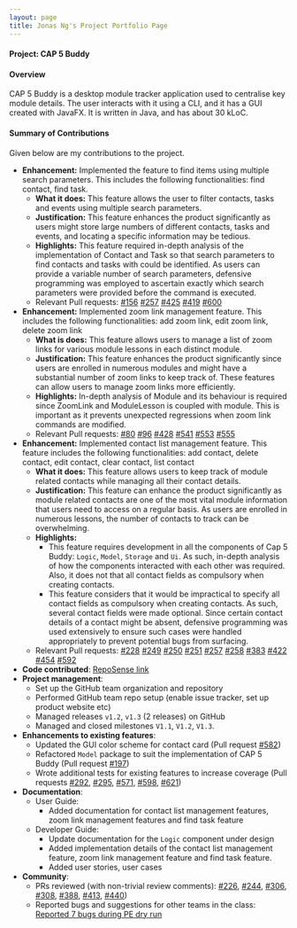```yaml
---
layout: page
title: Jonas Ng's Project Portfolio Page
---
```


#### Project: CAP 5 Buddy
#### Overview
CAP 5 Buddy is a desktop module tracker application used to centralise key module details. The user interacts with it using a CLI, and it has a GUI created with JavaFX. It is written in Java, and has about 30 kLoC.
#### Summary of Contributions
Given below are my contributions to the project.
* **Enhancement:** Implemented the feature to find items using multiple search parameters. 
                   This includes the following functionalities: find contact, find task.
  * **What it does:** This feature allows the user to filter contacts, tasks and events using multiple search parameters. 
  * **Justification:** This feature enhances the product significantly as users might store large numbers of different contacts, tasks and events, and locating a specific 
                   information may be tedious. 
  * **Highlights:** This feature required in-depth analysis of the implementation of Contact and Task so that 
      search parameters to find contacts and tasks with could be identified. As users can provide a variable number of search parameters, defensive programming was employed
      to ascertain exactly which search parameters were provided before the command is executed.
  * Relevant Pull requests: [\#156](https://github.com/AY2021S1-CS2103T-F12-3/tp/pull/156)
                            [\#257](https://github.com/AY2021S1-CS2103T-F12-3/tp/pull/257)
                            [\#425](https://github.com/AY2021S1-CS2103T-F12-3/tp/pull/425)
                            [\#419](https://github.com/AY2021S1-CS2103T-F12-3/tp/pull/419)
                            [\#600](https://github.com/AY2021S1-CS2103T-F12-3/tp/pull/600)
* **Enhancement:** Implemented zoom link management feature. This includes the following functionalities: add zoom link, edit zoom link, delete zoom link
  * **What is does:** This feature allows users to manage a list of zoom links for various module lessons in each distinct module.           
  * **Justification:** This feature enhances the product significantly since users are enrolled in numerous modules 
                   and might have a substantial number of zoom links to keep track of. These features can allow users to manage zoom links more efficiently.
  * **Highlights:** In-depth analysis of Module and its behaviour is required since ZoomLink and ModuleLesson is coupled with module.
                This is important as it prevents unexpected regressions when zoom link commands are modified.
  * Relevant Pull requests: [\#80](https://github.com/AY2021S1-CS2103T-F12-3/tp/pull/80)
                            [\#96](https://github.com/AY2021S1-CS2103T-F12-3/tp/pull/96)
                            [\#428](https://github.com/AY2021S1-CS2103T-F12-3/tp/pull/428)
                            [\#541](https://github.com/AY2021S1-CS2103T-F12-3/tp/pull/541)
                            [\#553](https://github.com/AY2021S1-CS2103T-F12-3/tp/pull/553)
                            [\#555](https://github.com/AY2021S1-CS2103T-F12-3/tp/pull/555)
* **Enhancement:** Implemented contact list management feature. 
                   This feature includes the following functionalities: add contact, delete contact, edit contact, clear contact, list contact
  * **What it does:** This feature allows users to keep track of module related contacts while managing all their contact details.               
  * **Justification:** This feature can enhance the product significantly as module related contacts are one of the most vital module information
                   that users need to access on a regular basis. As users are enrolled in numerous lessons, the number of contacts to track can be overwhelming.                
  * **Highlights:**
    * This feature requires development in all the components of Cap 5 Buddy: `Logic`, `Model`, `Storage` and `Ui`. As such,
      in-depth analysis of how the components interacted with each other was required. Also, it does not that all contact fields as compulsory when creating contacts.
    * This feature considers that it would be impractical to specify all contact fields as compulsory when creating contacts. As such, several contact fields were made optional.
      Since certain contact details of a contact might be absent, defensive programming was used extensively to ensure such cases were handled appropriately 
      to prevent potential bugs from surfacing.
  * Relevant Pull requests: [\#228](https://github.com/AY2021S1-CS2103T-F12-3/tp/pull/228)
                            [\#249](https://github.com/AY2021S1-CS2103T-F12-3/tp/pull/249)
                            [\#250](https://github.com/AY2021S1-CS2103T-F12-3/tp/pull/250)
                            [\#251](https://github.com/AY2021S1-CS2103T-F12-3/tp/pull/251)
                            [\#257](https://github.com/AY2021S1-CS2103T-F12-3/tp/pull/257)
                            [\#258](https://github.com/AY2021S1-CS2103T-F12-3/tp/pull/258)
                            [\#383](https://github.com/AY2021S1-CS2103T-F12-3/tp/pull/383)
                            [\#422](https://github.com/AY2021S1-CS2103T-F12-3/tp/pull/422)
                            [\#454](https://github.com/AY2021S1-CS2103T-F12-3/tp/pull/454) 
                            [\#592](https://github.com/AY2021S1-CS2103T-F12-3/tp/pull/592)
* **Code contributed**: [RepoSense link](https://nus-cs2103-ay2021s1.github.io/tp-dashboard/#breakdown=true&search=jonasngs)
* **Project management**:
  * Set up the GitHub team organization and repository
  * Performed GitHub team repo setup (enable issue tracker, set up product website etc) 
  * Managed releases `v1.2`, `v1.3` (2 releases) on GitHub
  * Managed and closed milestones `V1.1`, `V1.2`, `V1.3`. 
* **Enhancements to existing features**:
  * Updated the GUI color scheme for contact card (Pull request [\#582](https://github.com/AY2021S1-CS2103T-F12-3/tp/pull/582))
  * Refactored `Model` package to suit the implementation of CAP 5 Buddy (Pull request [\#197](https://github.com/AY2021S1-CS2103T-F12-3/tp/pull/197))
  * Wrote additional tests for existing features to increase coverage 
    (Pull requests [\#292](https://github.com/AY2021S1-CS2103T-F12-3/tp/pull/292), 
                   [\#295](https://github.com/AY2021S1-CS2103T-F12-3/tp/pull/295),
                   [\#571](https://github.com/AY2021S1-CS2103T-F12-3/tp/pull/571),
                   [\#598](https://github.com/AY2021S1-CS2103T-F12-3/tp/pull/598),
                   [\#621](https://github.com/AY2021S1-CS2103T-F12-3/tp/pull/621))
* **Documentation**:
  * User Guide:
    * Added documentation for contact list management features, zoom link management features and find task feature
  * Developer Guide:
    * Update documentation for the `Logic` component under design 
    * Added implementation details of the contact list management feature, zoom link management feature and find task feature.
    * Added user stories, user cases
* **Community**:
  * PRs reviewed (with non-trivial review comments): [\#226](https://github.com/AY2021S1-CS2103T-F12-3/tp/pull/226), 
                                                     [\#244](https://github.com/AY2021S1-CS2103T-F12-3/tp/pull/244), 
                                                     [\#306](https://github.com/AY2021S1-CS2103T-F12-3/tp/pull/306), 
                                                     [\#308](https://github.com/AY2021S1-CS2103T-F12-3/tp/pull/308),
                                                     [\#388](https://github.com/AY2021S1-CS2103T-F12-3/tp/pull/388),
                                                     [\#413](https://github.com/AY2021S1-CS2103T-F12-3/tp/pull/413),
                                                     [\#440](https://github.com/AY2021S1-CS2103T-F12-3/tp/pull/440))
  * Reported bugs and suggestions for other teams in the class: [Reported 7 bugs during PE dry run](https://github.com/jonasngs/ped/issues)

